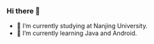 ### Hi there 👋

<!--
 **Marukohe/Marukohe** is a ✨ _special_ ✨ repository because its `README.md` (this file) appears on your GitHub profile.

 Here are some ideas to get you started:

 - 🔭 I’m currently working on ...
 - 🌱 I’m currently learning ...
 - 👯 I’m looking to collaborate on ...
 - 🤔 I’m looking for help with ...
 - 💬 Ask me about ...
 - 📫 How to reach me: ...
 - 😄 Pronouns: ...
 - ⚡ Fun fact: ...
 -->
<!--  <a href="#">
    <img align="right" src="https://github-readme-stats.vercel.app/api?username=Marukohe&show_icons=true">
</a>
 -->
 - 🔭 I’m currently studying at Nanjing University.
 - 🌱 I’m currently learning Java and Android.
 
